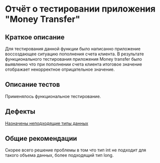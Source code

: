 # Отчёт о тестировании приложения "Money Transfer"

## Краткое описание
Для тестирования данной функции было написанно приложение воссоздающее ситуацию пополнения счета клиента.
В результате функционального тестирования приложения Money transfer было выявленно что при пополнении счета клиента итоговое значение отображает некорректное отрицательное значение.

## Описание тестов
Применялось функциональное тестирование.

## Дефекты
[Назначены неподходящие типы данных](https://github.com/Dmitrii4/Task-1-MoneyTransfer/issues/1)

## Общие рекомендации
Скорее всего решение проблемы в том что тип int не подходит для такого объема данных, более подходящий тип long.
